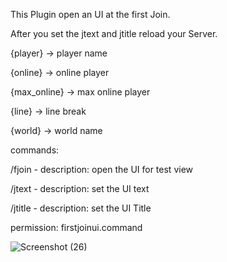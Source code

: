 This Plugin open an UI at the first Join.

After you set the jtext and jtitle reload your Server.


{player} -> player name

{online} -> online player

{max_online} -> max online player

{line} -> line break

{world} -> world name


commands:

/fjoin - description: open the UI for test view

/jtext - description: set the UI text

/jtitle - description: set the UI Title

permission: firstjoinui.command




![Screenshot (26)](https://user-images.githubusercontent.com/67799203/103339571-fcf3ba00-4a81-11eb-9985-7a96faaa9f23.png)

